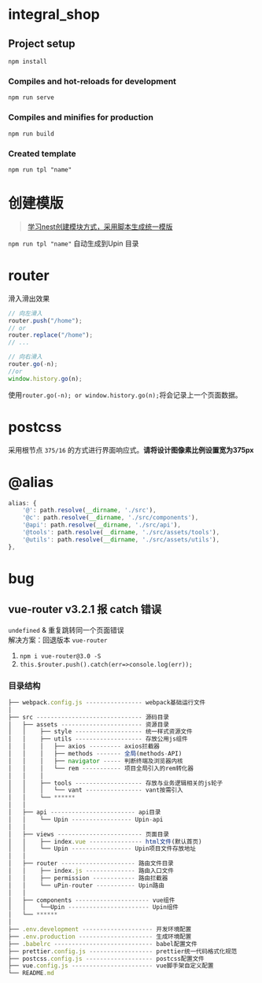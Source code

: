 <!--
 * @Author: yaodongyi
 * @Date: 2019-12-06 16:26:49
 * @Description: 
 -->
# integral_shop

## Project setup
```
npm install
```

### Compiles and hot-reloads for development
```
npm run serve
```

### Compiles and minifies for production
```
npm run build
```

### Created template
```
npm run tpl "name"
```


# 创建模版
> [学习nest创建模块方式，采用脚本生成统一模版](https://docs.nestjs.cn/6/controllers?id=%e8%b7%af%e7%94%b1)     

`npm run tpl "name"`  自动生成到Upin 目录      


# router
滑入滑出效果     
```javascript
// 向左滑入
router.push("/home"); 
// or
router.replace("/home");
// ... 

// 向右滑入
router.go(-n);
//or 
window.history.go(n);
```
使用`router.go(-n); or window.history.go(n);`将会记录上一个页面数据。


# postcss 
采用根节点 `375/16` 的方式进行界面响应式。**请将设计图像素比例设置宽为375px**


# @alias
```javascript
alias: {
    '@': path.resolve(__dirname, './src'),
    '@c': path.resolve(__dirname, './src/components'),
    '@api': path.resolve(__dirname, './src/api'),
    '@tools': path.resolve(__dirname, './src/assets/tools'),
    '@utils': path.resolve(__dirname, './src/assets/utils'),
},
```


# bug
## vue-router v3.2.1 报 catch 错误
`undefined` & 重复跳转同一个页面错误      
解决方案：回退版本 `vue-router `    
1. `npm i vue-router@3.0 -S`      
2. ` this.$router.push().catch(err=>console.log(err)); `     


### 目录结构

```javascript
├── webpack.config.js ---------------- webpack基础运行文件
│
├── src ------------------------------ 源码目录
│   ├── assets ----------------------- 资源目录
│   │    ├── style ------------------- 统一样式资源文件
│   │    ├── utils ------------------- 存放公用js组件
│   │    │   ├── axios --------- axios拦截器
│   │    │   ├── methods ------- 全局(methods-API)
│   │    │   ├── navigator ----- 判断终端及浏览器内核
│   │    │   └── rem ----------- 项目全局引入的rem转化器
│   │    │
│   │    ├── tools ------------------- 存放与业务逻辑相关的js轮子
│   │    │   └── vant ---------------- vant按需引入
│   │    └── ******
│   │
│   ├── api ------------------------ api目录
│   │    └── Upin ----------------- Upin-api
│   │
│   ├── views ------------------------ 页面目录
│   │    ├── index.vue --------------- html文件(默认首页)
│   │    └── Upin ----------------- Upin项目文件存放地址
│   │
│   ├── router --------------------- 路由文件目录
│   │    ├── index.js -------------- 路由入口文件
│   │    ├── permission ------------ 路由拦截器
│   │    └── uPin-router ----------- Upin路由 
│   │
│   ├── components --------------------- vue组件
│   │    └──Upin ----------------------- Upin组件
│   └── ******
│   
├── .env.development -------------------- 开发环境配置
├── .env.production --------------------- 生成环境配置
├── .babelrc ---------------------------- babel配置文件
├── prettier.config.js ------------------ prettier统一代码格式化规范
├── postcss.config.js ------------------- postcss配置文件
├── vue.config.js ----------------------- vue脚手架自定义配置
└── README.md 
```